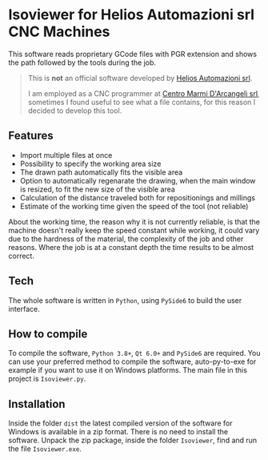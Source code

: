 # Isoviewer for Helios Automazioni srl CNC Machines

This software reads proprietary GCode files with PGR extension and shows the path followed by the tools during the job.

> This is **not** an official software developed by [Helios Automazioni srl](https://www.heliosautomazioni.com/it/home-it.html).
>
> I am employed as a CNC programmer at [Centro Marmi D'Arcangeli srl](https://www.cmdarcangeli.com), sometimes I found useful to see what a file contains, for this reason I decided to develop this tool.

## Features
- Import multiple files at once
- Possibility to specify the working area size
- The drawn path automatically fits the visible area
- Option to automatically regenarate the drawing, when the main window is resized, to fit the new size of the visible area
- Calculation of the distance traveled both for repositionings and millings
- Estimate of the working time given the speed of the tool (not reliable)

About the working time, the reason why it is not currently reliable, is that the machine doesn't really keep the speed constant while working, it could vary due to the hardness of the material, the complexity of the job and other reasons.
Where the job is at a constant depth the time results to be almost correct. 

## Tech
The whole software is written in `Python`, using `PySide6` to build the user interface.

## How to compile
To compile the software, `Python 3.8+`, `Qt 6.0+` and `PySide6` are required.
You can use your preferred method to compile the software, auto-py-to-exe for example if you want to use it on Windows platforms.
The main file in this project is `Isoviewer.py`.

## Installation
Inside the folder `dist` the latest compiled version of the software for Windows is available in a zip format.
There is no need to install the software.
Unpack the zip package, inside the folder `Isoviewer`, find and run the file `Isoviewer.exe`.